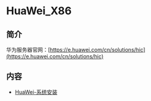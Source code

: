 # HuaWei_X86

## 简介

华为服务器官网：[https://e.huawei.com/cn/solutions/hic](https://e.huawei.com/cn/solutions/hic)

## 内容
- [HuaWei-系统安装](https://gitbook.big1000.com/13-X86_System/02-HuaWei_X86/01-HuaWei-%E7%B3%BB%E7%BB%9F%E5%AE%89%E8%A3%85.html)
